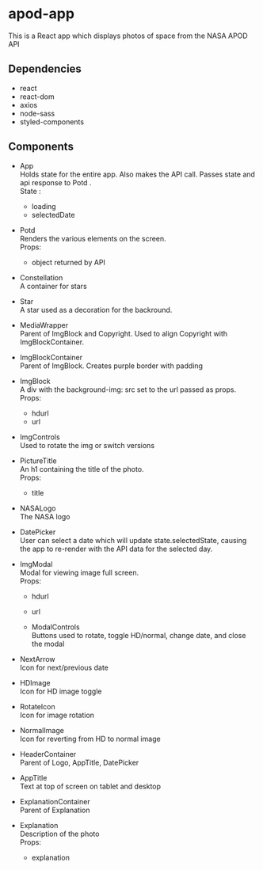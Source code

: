 # apod-app
This is a React app which displays photos of space from the NASA APOD API

## Dependencies
- react
- react-dom
- axios
- node-sass
- styled-components

## Components

- App  
  Holds state for the entire app. Also makes the API call. Passes state  and api response to Potd .  
  State :  
  - loading
  - selectedDate


- Potd  
  Renders the various elements on the screen.  
  Props:  
  - object returned by API

- Constellation  
  A container for stars

- Star  
  A star used as a decoration for the backround.

- MediaWrapper  
  Parent of ImgBlock and Copyright. Used to align Copyright with ImgBlockContainer.

- ImgBlockContainer  
  Parent of ImgBlock. Creates purple border with padding

- ImgBlock  
  A div with the background-img: src set to the url passed as props.  
  Props:  
  - hdurl
  - url

- ImgControls  
Used to rotate the img or switch versions

- PictureTitle  
  An h1 containing the title of the photo.  
  Props:  
  - title

- NASALogo  
  The NASA logo

- DatePicker  
  User can select a date which will update state.selectedState, causing the app to re-render with the API data for the selected day. 

- ImgModal  
  Modal for viewing image full screen.  
  Props:  
  - hdurl
  - url

  - ModalControls  
  Buttons used to rotate, toggle HD/normal, change date, and close the modal

- NextArrow  
  Icon for next/previous date  

- HDImage  
  Icon for HD image toggle  

- RotateIcon  
  Icon for image rotation  

- NormalImage  
  Icon for reverting from HD to normal image

- HeaderContainer  
  Parent of Logo, AppTitle, DatePicker

- AppTitle  
  Text at top of screen on tablet and desktop

- ExplanationContainer  
  Parent of Explanation

- Explanation  
  Description of the photo  
  Props:  
  - explanation
